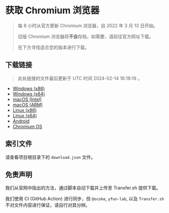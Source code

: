 # 获取 Chromium 浏览器

> 每 8 小时从官方更新 Chromium 浏览器，自 2022 年 3 月 13 日开始。
> 
> 旧版 Chromium 浏览器将**不会**存档，如需要，请前往官方网址下载。
>
> 在下方寻找适合您的版本进行下载。

## 下载链接

> 此处链接的文件最后更新于 UTC 时间 2024-02-14 16:18:19
。

- [Windows (x86)](https://transfer.sh/dF01wx6483/Win.zip)
- [Windows (x64)](https://transfer.sh/sJD2BSRraX/Win_x64.zip)
- [macOS (Intel)](https://transfer.sh/eA8tMLgyVH/Mac.zip)
- [macOS (ARM)](https://transfer.sh/VVtoSy4pu3/Mac_Arm.zip)
- [Linux (x86)](https://transfer.sh/cb6sKFwRRW/Linux.zip)
- [Linux (x64)](https://transfer.sh/xVjTrfAJ3U/Linux_x64.zip)
- [Android](https://transfer.sh/09JqCBAOmU/Android.zip)
- [Chromium OS](https://transfer.sh/cn5jBBTTbv/Linux_ChromiumOS_Full.zip)

## 索引文件

请查看项目根目录下的 `download.json` 文件。

## 免责声明

我们从官网中指出的方法，通过脚本自动下载并上传至 Transfer.sh 提供下载。

我们使用 CI (GitHub Action) 进行同步，但 `@ocoke`, `yfun-lab`, 以及 `Transfer.sh` 不对文件内容进行保证，请自行对其分辨。
